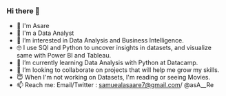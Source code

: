 ### Hi there 👋

<!--
**AsareSamuel/asaresamuel** is a ✨ _special_ ✨ repository because its `README.md` (this file) appears on your GitHub profile.-->

- 👋 I'm Asare
- 💼 I'm a Data Analyst
- 🔭 I’m interested in Data Analysis and Business Intelligence.
- 🤓 I use SQl and Python to uncover insights in datasets, and visualize same with Power BI and Tableau.
- 🌱 I’m currently learning Data Analysis with Python at Datacamp.
- 👯 I’m looking to collaborate on projects that will help me grow my skills.
- 😇 When I'm not working on Datasets, I'm reading or seeing Movies.
- 📫 Reach me: Email/Twitter : samuealasaare7@gmail.com/ @asA__Re

